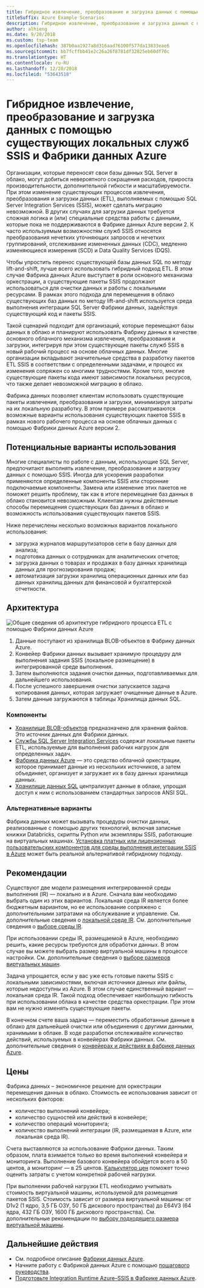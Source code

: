 ```yaml
---
title: Гибридное извлечение, преобразование и загрузка данных с помощью существующих локальных служб SSIS и Фабрики данных Azure
titleSuffix: Azure Example Scenarios
description: Гибридное извлечение, преобразование и загрузка данных с помощью существующих локальных служб SQL Server Integration Services (SSIS) и Фабрики данных Azure
author: alhieng
ms.date: 9/20/2018
ms.custom: tsp-team
ms.openlocfilehash: 387b0aa1927a8d316aad76100f577da13833eae6
ms.sourcegitcommit: bb7fcffbb41e2c26a26f8781df32825eb60df70c
ms.translationtype: HT
ms.contentlocale: ru-RU
ms.lasthandoff: 12/20/2018
ms.locfileid: "53643518"
---
```

# <a name="hybrid-etl-with-existing-on-premises-ssis-and-azure-data-factory"></a>Гибридное извлечение, преобразование и загрузка данных с помощью существующих локальных служб SSIS и Фабрики данных Azure

Организации, которые переносят свои базы данных SQL Server в облако, могут добиться невероятного сокращения расходов, прироста производительности, дополнительной гибкости и масштабируемости. При этом изменение существующих процессов извлечения, преобразования и загрузки данных (ETL), выполняемых с помощью SQL Server Integration Services (SSIS), может сделать миграцию невозможной. В других случаях для загрузки данных требуется сложная логика и (или) специальные средства работы с данными, которые пока не поддерживаются в Фабрике данных Azure версии 2. К часто используемым возможностям служб SSIS относятся преобразования нечетких уточняющих запросов и нечетких группирований, отслеживание измененных данных (CDC), медленно изменяющиеся измерения (SCD) и Data Quality Services (DQS).

Чтобы упростить перенос существующей базы данных SQL по методу lift-and-shift, лучше всего использовать гибридный подход ETL. В этом случае Фабрика данных Azure выступает в роли основного механизма оркестрации, а существующие пакеты SSIS продолжают использоваться для очистки данных и работы с локальными ресурсами. В рамках этого подхода для перемещения в облако существующих баз данных по методу lift-and-shift используется среда выполнения интеграции SQL Server Фабрики данных, задействуя существующий код и пакеты SSIS.

Такой сценарий подходит для организаций, которые перемещают базы данных в облако и планируют использовать Фабрику данных в качестве основного облачного механизма извлечения, преобразования и загрузки, интегрируя при этом существующие пакеты служб SSIS в новый рабочий процесс на основе облачных данных. Многие организации вкладывают значительные средства в разработку пакетов ETL SSIS в соответствии с определенными задачами, и процесс их изменения сопряжен со многими трудностями. Кроме того, многие существующие пакеты кода имеют зависимости локальных ресурсов, что также делает невозможной миграцию в облако.

Фабрика данных позволяет клиентам использовать существующие пакеты извлечения, преобразования и загрузки, минимизируя затраты на их локальную разработку. В этом примере рассматриваются возможные варианты использования существующих пакетов SSIS в рамках нового рабочего процесса на основе облачных данных с помощью Фабрики данных Azure версии 2.

## <a name="potential-use-cases"></a>Потенциальные варианты использования

Многие специалисты по работе с данным, использующие SQL Server, предпочитают выполнять извлечение, преобразование и загрузку данных с помощью SSIS. Иногда для ускорения разработки применяются определенные компоненты SSIS или сторонние подключаемые компоненты. Замена или изменение этих пакетов не поможет решить проблему, так как в итоге перемещение баз данных в облако становится невозможным. Клиентам нужны действенные способы перемещения существующих баз данных в облако и возможность использования существующих пакетов SSIS.

Ниже перечислены несколько возможных вариантов локального использования:

- загрузка журналов маршрутизаторов сети в базу данных для анализа;
- подготовка данных о сотрудниках для аналитических отчетов;
- загрузка данных о товарах и продажах в базу данных хранилища данных для прогнозирования продаж;
- автоматизация загрузки хранилищ операционных данных или баз данных хранилищ данных для финансовой и бухгалтерской отчетности.

## <a name="architecture"></a>Архитектура

![Общие сведения об архитектуре гибридного процесса ETL с помощью Фабрики данных Azure][architecture-diagram]

1. Данные поступают из хранилища BLOB-объектов в Фабрику данных Azure.
2. Конвейер Фабрики данных вызывает хранимую процедуру для выполнения задания SSIS (локальное размещение) в интегрированной среде выполнения.
3. Затем выполняются задания очистки данных, подготавливаемых для дальнейшего использования.
4. После успешного завершения очистки запускается задача копирования данных, которая загружает очищенные данные в Azure.
5. Затем данные загружаются в таблицы Хранилища данных SQL.

### <a name="components"></a>Компоненты

- [Хранилище BLOB-объектов][docs-blob-storage] предназначено для хранения файлов. Это источник данных для Фабрики данных.
- [Службы SQL Server Integration Services][docs-ssis] содержат локальные пакеты ETL, используемые для выполнения рабочих нагрузок для определенных задач.
- [Фабрика данных Azure][docs-data-factory] — это средство облачной оркестрации, которое принимает данные из нескольких источников, а затем объединяет, организует и загружает их в базу данных хранилища данных.
- [Хранилище данных SQL][docs-sql-data-warehouse] централизует данные в облаке, упрощая доступ к ним с использованием стандартных запросов ANSI SQL.

### <a name="alternatives"></a>Альтернативные варианты

Фабрика данных может вызывать процедуры очистки данных, реализованные с помощью других технологий, включая записные книжки Databricks, скрипты Python или экземпляры SSIS, работающие на виртуальных машинах. [Установка платных или лицензионных пользовательских компонентов для среды выполнения интеграции SSIS в Azure](/azure/data-factory/how-to-develop-azure-ssis-ir-licensed-components) может быть реальной альтернативой гибридному подходу.

## <a name="considerations"></a>Рекомендации

Существуют две модели размещения интегрированной среды выполнения (IR) — локально и в Azure. Сначала вам необходимо выбрать один из этих вариантов. Локальная среда IR является более бюджетным вариантом, но ее использование сопряжено с дополнительными затратами на обслуживание и управление. См. дополнительные сведения о [локальной среде IR](/azure/data-factory/concepts-integration-runtime#self-hosted-integration-runtime). См. дополнительные сведения о [выборе среды IR](/azure/data-factory/concepts-integration-runtime#determining-which-ir-to-use).

При использовании среды IR, размещаемой в Azure, необходимо решить, какие ресурсы требуются для обработки данных. В этом случае вы можете выбрать размер виртуальной машины в процессе настройки. См. дополнительные сведения о [выборе размеров виртуальных машин](/azure/cloud-services/cloud-services-sizes-specs#performance-considerations).

Задача упрощается, если у вас уже есть готовые пакеты SSIS с локальными зависимостями, включая источники данных или файлы, которые недоступны из Azure. В этом случае единственный вариант — локальная среда IR. Такой подход обеспечивает наибольшую гибкость при использовании облака в качестве средства оркестрации. При этом вам не нужно изменять существующие пакеты.

В конечном счете ваша задача — переместить обработанные данные в облако для дальнейшей очистки или объединения с другими данными, хранимыми в облаке. В ходе разработки отслеживайте количество действий, используемых в конвейерах Фабрики данных. См. дополнительные сведения о [конвейерах и действиях в фабрике данных Azure](/azure/data-factory/concepts-pipelines-activities).

## <a name="pricing"></a>Цены

Фабрика данных – экономичное решение для оркестрации перемещения данных в облако. Стоимость ее использования зависит от нескольких факторов:

- количество выполнений конвейера;
- количество сущностей или действий в конвейере;
- количество операций мониторинга;
- количество выполнений интеграции (IR, размещаемая в Azure, или локальная среда IR).

Счета выставляются за использование Фабрики данных. Таким образом, плата взимается только во время выполнений конвейера и мониторинга. Выполнение базового конвейера обойдется всего в 50 центов, а мониторинг — в 25 центов. [Калькулятор цен](https://azure.microsoft.com/pricing/calculator/) поможет точно оценить затраты с учетом конкретной рабочей нагрузки.

При выполнении рабочей нагрузки ETL необходимо учитывать стоимость виртуальной машины, используемой для размещения пакетов SSIS. Стоимость зависит от размера виртуальной машины: от D1v2 (1 ядро, 3,5 ГБ ОЗУ, 50 ГБ дискового пространства) до E64V3 (64 ядра, 432 ГБ ОЗУ, 1600 ГБ дискового пространства). См. дополнительные рекомендации по [выбору подходящего размера виртуальной машины](/azure/cloud-services/cloud-services-sizes-specs#performance-considerations).

## <a name="next-steps"></a>Дальнейшие действия

- См. подробное описание [Фабрики данных Azure](https://azure.microsoft.com/services/data-factory/).
- Начните работу с Фабрикой данных Azure с помощью [пошагового руководства](/azure/data-factory/#step-by-step-tutorials).
- [Подготовьте Integration Runtime Azure–SSIS в Фабрике данных Azure](/azure/data-factory/tutorial-deploy-ssis-packages-azure).

<!-- links -->
[architecture-diagram]: ./media/architecture-diagram-hybrid-etl-with-adf.png
[small-pricing]: https://azure.com/e/
[medium-pricing]: https://azure.com/e/
[large-pricing]: https://azure.com/e/
[availability]: /azure/architecture/checklist/availability
[resource-groups]: /azure/azure-resource-manager/resource-group-overview
[resiliency]: /azure/architecture/resiliency/
[security]: /azure/security/
[scalability]: /azure/architecture/checklist/scalability
[docs-blob-storage]: /azure/storage/blobs/
[docs-data-factory]: /azure/data-factory/introduction
[docs-resource-groups]: /azure/azure-resource-manager/resource-group-overview
[docs-ssis]: /sql/integration-services/sql-server-integration-services
[docs-sql-data-warehouse]: /azure/sql-data-warehouse/sql-data-warehouse-overview-what-is

